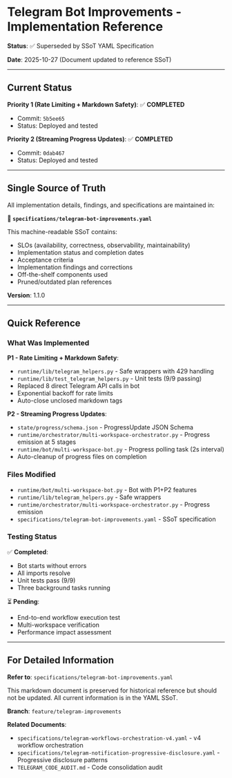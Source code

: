 # Telegram Bot Improvements - Implementation Reference

**Status**: ✅ Superseded by SSoT YAML Specification

**Date**: 2025-10-27 (Document updated to reference SSoT)

---

## Current Status

**Priority 1 (Rate Limiting + Markdown Safety)**: ✅ **COMPLETED**

- Commit: `5b5ee65`
- Status: Deployed and tested

**Priority 2 (Streaming Progress Updates)**: ✅ **COMPLETED**

- Commit: `0dab467`
- Status: Deployed and tested

---

## Single Source of Truth

All implementation details, findings, and specifications are maintained in:

**📄 `specifications/telegram-bot-improvements.yaml`**

This machine-readable SSoT contains:

- SLOs (availability, correctness, observability, maintainability)
- Implementation status and completion dates
- Acceptance criteria
- Implementation findings and corrections
- Off-the-shelf components used
- Pruned/outdated plan references

**Version**: 1.1.0

---

## Quick Reference

### What Was Implemented

**P1 - Rate Limiting + Markdown Safety**:

- `runtime/lib/telegram_helpers.py` - Safe wrappers with 429 handling
- `runtime/lib/test_telegram_helpers.py` - Unit tests (9/9 passing)
- Replaced 8 direct Telegram API calls in bot
- Exponential backoff for rate limits
- Auto-close unclosed markdown tags

**P2 - Streaming Progress Updates**:

- `state/progress/schema.json` - ProgressUpdate JSON Schema
- `runtime/orchestrator/multi-workspace-orchestrator.py` - Progress emission at 5 stages
- `runtime/bot/multi-workspace-bot.py` - Progress polling task (2s interval)
- Auto-cleanup of progress files on completion

### Files Modified

- `runtime/bot/multi-workspace-bot.py` - Bot with P1+P2 features
- `runtime/lib/telegram_helpers.py` - Safe wrappers
- `runtime/orchestrator/multi-workspace-orchestrator.py` - Progress emission
- `specifications/telegram-bot-improvements.yaml` - SSoT specification

### Testing Status

✅ **Completed**:

- Bot starts without errors
- All imports resolve
- Unit tests pass (9/9)
- Three background tasks running

⏳ **Pending**:

- End-to-end workflow execution test
- Multi-workspace verification
- Performance impact assessment

---

## For Detailed Information

**Refer to**: `specifications/telegram-bot-improvements.yaml`

This markdown document is preserved for historical reference but should not be updated. All current information is in the YAML SSoT.

**Branch**: `feature/telegram-improvements`

**Related Documents**:

- `specifications/telegram-workflows-orchestration-v4.yaml` - v4 workflow orchestration
- `specifications/telegram-notification-progressive-disclosure.yaml` - Progressive disclosure patterns
- `TELEGRAM_CODE_AUDIT.md` - Code consolidation audit
